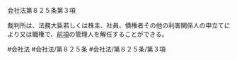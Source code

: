 会社法第８２５条第３項

裁判所は、法務大臣若しくは株主、社員、債権者その他の利害関係人の申立てにより又は職権で、[前項](会社法＿＿＿＿第８２５条第２項)の管理人を解任することができる。

#会社法
#会社法/第８２５条
#会社法/第８２５条/第３項
